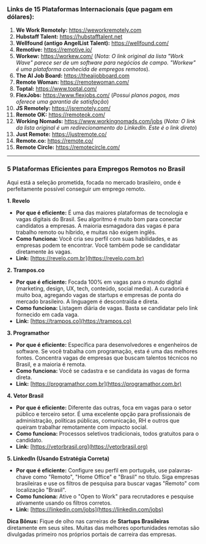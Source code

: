 ### Links de 15 Plataformas Internacionais (que pagam em dólares):

1.  **We Work Remotely:** https://weworkremotely.com
2.  **Hubstaff Talent:** https://hubstafftalent.net
3.  **Wellfound (antigo AngelList Talent):** https://wellfound.com/
4.  **Remotive:** https://remotive.io/
5.  **Workew:** https://workew.com/ (_Nota: O link original da lista "Work Wave" parece ser de um software para negócios de campo. "Workew" é uma plataforma conhecida de empregos remotos_).
6.  **The AI Job Board:** https://theaijobboard.com
7.  **Remote Woman:** https://remotewoman.com/
8.  **Toptal:** https://www.toptal.com/
9.  **FlexJobs:** https://www.flexjobs.com/ (_Possui planos pagos, mas oferece uma garantia de satisfação_)
10. **JS Remotely:** https://jsremotely.com/
11. **Remote OK:** https://remoteok.com/
12. **Working Nomads:** https://www.workingnomads.com/jobs (_Nota: O link da lista original é um redirecionamento do LinkedIn. Este é o link direto_)
13. **Just Remote:** https://justremote.co/
14. **Remote.co:** https://remote.co/
15. **Remote Circle:** https://remotecircle.com/

---

### 5 Plataformas Eficientes para Empregos Remotos no Brasil

Aqui está a seleção prometida, focada no mercado brasileiro, onde é perfeitamente possível conseguir um emprego remoto.

**1. Revelo**

- **Por que é eficiente:** É uma das maiores plataformas de tecnologia e vagas digitais do Brasil. Seu algoritmo é muito bom para conectar candidatos a empresas. A maioria esmagadora das vagas é para trabalho remoto ou híbrido, e muitas não exigem inglês.
- **Como funciona:** Você cria seu perfil com suas habilidades, e as empresas podem te encontrar. Você também pode se candidatar diretamente às vagas.
- **Link:** [https://revelo.com.br](https://revelo.com.br)

**2. Trampos.co**

- **Por que é eficiente:** Focada 100% em vagas para o mundo digital (marketing, design, UX, tech, conteúdo, social media). A curadoria é muito boa, agregando vagas de startups e empresas de ponta do mercado brasileiro. A linguagem é descontraída e direta.
- **Como funciona:** Listagem diária de vagas. Basta se candidatar pelo link fornecido em cada vaga.
- **Link:** [https://trampos.co](https://trampos.co)

**3. Programathor**

- **Por que é eficiente:** Específica para desenvolvedores e engenheiros de software. Se você trabalha com programação, esta é uma das melhores fontes. Concentra vagas de empresas que buscam talentos técnicos no Brasil, e a maioria é remota.
- **Como funciona:** Você se cadastra e se candidata às vagas de forma direta.
- **Link:** [https://programathor.com.br](https://programathor.com.br)

**4. Vetor Brasil**

- **Por que é eficiente:** Diferente das outras, foca em vagas para o setor público e terceiro setor. É uma excelente opção para profissionais de administração, políticas públicas, comunicação, RH e outros que queiram trabalhar remotamente com impacto social.
- **Como funciona:** Processos seletivos tradicionais, todos gratuitos para o candidato.
- **Link:** [https://vetorbrasil.org](https://vetorbrasil.org)

**5. LinkedIn (Usando Estratégia Correta)**

- **Por que é eficiente:** Configure seu perfil em português, use palavras-chave como "Remoto", "Home Office" e "Brasil" no título. Siga empresas brasileiras e use os filtros de pesquisa para buscar vagas "Remoto" com localização "Brasil".
- **Como funciona:** Ative o "Open to Work" para recrutadores e pesquise ativamente usando os filtros corretos.
- **Link:** [https://linkedin.com/jobs](https://linkedin.com/jobs)

**Dica Bônus:** Fique de olho nas carreiras de **Startups Brasileiras** diretamente em seus sites. Muitas das melhores oportunidades remotas são divulgadas primeiro nos próprios portais de carreira das empresas.
